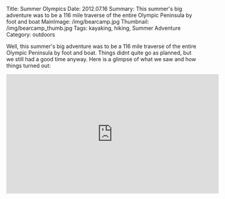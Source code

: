 Title: Summer Olympics
Date: 2012.07.16
Summary: This summer's big adventure was to be a 116 mile traverse of the entire Olympic Peninsula by foot and boat
MainImage: /img/bearcamp.jpg
Thumbnail: /img/bearcamp_thumb.jpg
Tags: kayaking, hiking, Summer Adventure
Category: outdoors

Well, this summer's big adventure was to be a 116 mile traverse of the entire Olympic Peninsula by foot and boat. Things didnt quite go as planned, but we still had a good time anyway. Here is a glimpse of what we saw and how things turned out:

<p>
<iframe width="560" height="315" src="https://www.youtube.com/embed/pcCVvNE8eVw?rel=0" frameborder="0" allow="accelerometer; autoplay; encrypted-media; gyroscope; picture-in-picture" allowfullscreen></iframe>
</p>
